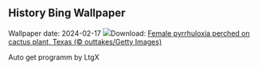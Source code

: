 ## History Bing Wallpaper
Wallpaper date: 2024-02-17
![](https://www.bing.com/th?id=OHR.BackyardBird_EN-CA9775079263_UHD.jpg&w=1000)Download: [Female pyrrhuloxia perched on cactus plant, Texas (© outtakes/Getty Images)](https://www.bing.com/th?id=OHR.BackyardBird_EN-CA9775079263_UHD.jpg)

Auto get programm by LtgX
